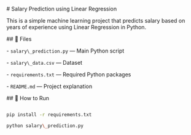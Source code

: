 \# Salary Prediction using Linear Regression



This is a simple machine learning project that predicts salary based on years of experience using Linear Regression in Python.



\## 📁 Files



\- `salary\_prediction.py` — Main Python script

\- `salary\_data.csv` — Dataset

\- `requirements.txt` — Required Python packages

\- `README.md` — Project explanation



\## 🧪 How to Run



```bash

pip install -r requirements.txt

python salary\_prediction.py



